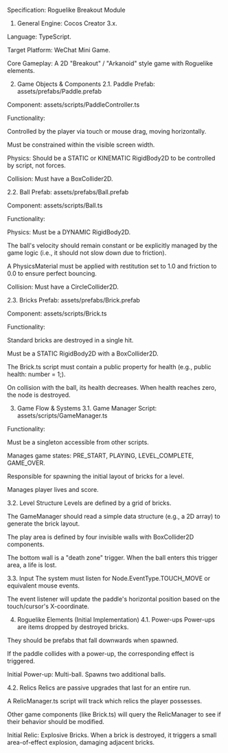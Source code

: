 Specification: Roguelike Breakout Module
1. General
Engine: Cocos Creator 3.x.   

Language: TypeScript.   

Target Platform: WeChat Mini Game.   

Core Gameplay: A 2D "Breakout" / "Arkanoid" style game with Roguelike elements.

2. Game Objects & Components
2.1. Paddle
Prefab: assets/prefabs/Paddle.prefab

Component: assets/scripts/PaddleController.ts

Functionality:

Controlled by the player via touch or mouse drag, moving horizontally.

Must be constrained within the visible screen width.

Physics: Should be a STATIC or KINEMATIC RigidBody2D to be controlled by script, not forces.

Collision: Must have a BoxCollider2D.

2.2. Ball
Prefab: assets/prefabs/Ball.prefab

Component: assets/scripts/Ball.ts

Functionality:

Physics: Must be a DYNAMIC RigidBody2D.

The ball's velocity should remain constant or be explicitly managed by the game logic (i.e., it should not slow down due to friction).

A PhysicsMaterial must be applied with restitution set to 1.0 and friction to 0.0 to ensure perfect bouncing.

Collision: Must have a CircleCollider2D.

2.3. Bricks
Prefab: assets/prefabs/Brick.prefab

Component: assets/scripts/Brick.ts

Functionality:

Standard bricks are destroyed in a single hit.

Must be a STATIC RigidBody2D with a BoxCollider2D.

The Brick.ts script must contain a public property for health (e.g., public health: number = 1;).

On collision with the ball, its health decreases. When health reaches zero, the node is destroyed.

3. Game Flow & Systems
3.1. Game Manager
Script: assets/scripts/GameManager.ts

Functionality:

Must be a singleton accessible from other scripts.

Manages game states: PRE_START, PLAYING, LEVEL_COMPLETE, GAME_OVER.

Responsible for spawning the initial layout of bricks for a level.

Manages player lives and score.

3.2. Level Structure
Levels are defined by a grid of bricks.

The GameManager should read a simple data structure (e.g., a 2D array) to generate the brick layout.

The play area is defined by four invisible walls with BoxCollider2D components.

The bottom wall is a "death zone" trigger. When the ball enters this trigger area, a life is lost.

3.3. Input
The system must listen for Node.EventType.TOUCH_MOVE or equivalent mouse events.

The event listener will update the paddle's horizontal position based on the touch/cursor's X-coordinate.

4. Roguelike Elements (Initial Implementation)
4.1. Power-ups
Power-ups are items dropped by destroyed bricks.

They should be prefabs that fall downwards when spawned.

If the paddle collides with a power-up, the corresponding effect is triggered.

Initial Power-up: Multi-ball. Spawns two additional balls.

4.2. Relics
Relics are passive upgrades that last for an entire run.

A RelicManager.ts script will track which relics the player possesses.

Other game components (like Brick.ts) will query the RelicManager to see if their behavior should be modified.

Initial Relic: Explosive Bricks. When a brick is destroyed, it triggers a small area-of-effect explosion, damaging adjacent bricks.